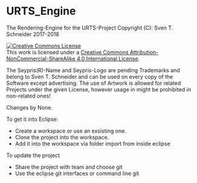 # URTS_Engine
The Rendering-Engine for the URTS-Project
Copyright (C): Sven T. Schneider 2017-2018

<a rel="license" href="http://creativecommons.org/licenses/by-nc-sa/4.0/"><img alt="Creative Commons License" style="border-width:0" src="https://i.creativecommons.org/l/by-nc-sa/4.0/88x31.png" /></a><br />This work is licensed under a <a rel="license" href="http://creativecommons.org/licenses/by-nc-sa/4.0/">Creative Commons Attribution-NonCommercial-ShareAlike 4.0 International License</a>.

The Seypris(R)-Name and Seypris-Logo are pending Trademarks and belong to Sven T. Schneider and can be used on every copy of the Software except advertising.
The use of Artwork is allowed for related Projects under the given License, however usage in might be prohibited in non-related ones!

Changes by None.<br/>

To get it into Eclipse:<br/>
 * Create a workspace or use an exsisting one.<br/>
 * Clone the project into the workspace.<br/>
 * Add it into the workspace via folder import from inside eclipse<br/>
 
 To update the project<br/>
 * Share the project with team and choose git<br/>
 * Use the eclipse git interfaces or command line git<br/>
